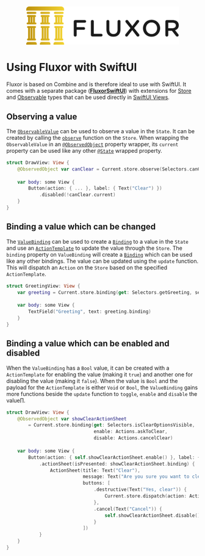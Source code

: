 <p align="center">
    <br />
    <img src="https://raw.githubusercontent.com/FluxorOrg/Fluxor/master/Assets/Fluxor-logo.png" width="400" max-width="90%" alt="Fluxor" />
</p>

# Using Fluxor with SwiftUI

Fluxor is based on Combine and is therefore ideal to use with SwiftUI. It comes with a separate package (**[FluxorSwiftUI](Sources/FluxorSwiftUI)**) with extensions for [Store](Sources/Fluxor/Store.swift) and [Observable](https://developer.apple.com/documentation/combine/observableobject) types that can be used directly in [SwiftUI Views](https://developer.apple.com/documentation/swiftui/view).

## Observing a value

The [`ObservableValue`](Sources/FluxorSwiftUI/ObservableValue.swift) can be used to observe a value in the `State`. It can be created by calling the [`observe`](Sources/FluxorSwiftUI/ObservableValue.swift) function on the `Store`. When wrapping the `ObservableValue` in an [`@ObservedObject`](https://developer.apple.com/documentation/swiftui/observedobject) property wrapper, its `current` property can be used like any other [`@State`](https://developer.apple.com/documentation/swiftui/state) wrapped property.

```swift
struct DrawView: View {
    @ObservedObject var canClear = Current.store.observe(Selectors.canClear)
    
    var body: some View {
        Button(action: { ... }, label: { Text("Clear") })
            .disabled(!canClear.current)
    }
}
```

## Binding a value which can be changed

The [`ValueBinding`](Sources/FluxorSwiftUI/ValueBinding.swift) can be used to create a [`Binding`](https://developer.apple.com/documentation/swiftui/binding) to a value in the `State` and use an [`ActionTemplate`](Sources/Fluxor/Action.swift) to update the value through the `Store`. The `binding` property on `ValueBinding` will create a [`Binding`](https://developer.apple.com/documentation/swiftui/binding) which can be used like any other bindings. The value can be updated using the `update` function. This will dispatch an `Action` on the `Store` based on the specified `ActionTemplate`.

```swift
struct GreetingView: View {
    var greeting = Current.store.binding(get: Selectors.getGreeting, send: Actions.setGreeting)
    
    var body: some View {
        TextField("Greeting", text: greeting.binding)
    }
}
```

## Binding a value which can be enabled and disabled

When the `ValueBinding` has a `Bool` value, it can be created with a `ActionTemplate` for enabling the value (making it `true`) and another one for disabling the value (making it `false`). When the value is `Bool` and the payload for the `ActionTemplate` is either `Void` or `Bool`, the `ValueBinding` gains more functions beside the `update` function to `toggle`, `enable` and `disable` the value∏.

```swift
struct DrawView: View {
    @ObservedObject var showClearActionSheet
        = Current.store.binding(get: Selectors.isClearOptionsVisible,
                                enable: Actions.askToClear,
                                disable: Actions.cancelClear)
    
    var body: some View {
        Button(action: { self.showClearActionSheet.enable() }, label: { Text("Clear") })
            .actionSheet(isPresented: showClearActionSheet.binding) {
                ActionSheet(title: Text("Clear"),
                            message: Text("Are you sure you want to clear?"),
                            buttons: [
                                .destructive(Text("Yes, clear")) {
                                    Current.store.dispatch(action: Actions.clear())
                                },
                                .cancel(Text("Cancel")) {
                                    self.showClearActionSheet.disable()
                                }
                            ])
            }
    }
}
```